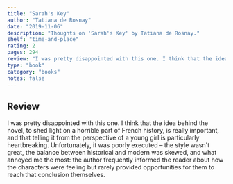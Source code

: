 ```yaml
---
title: "Sarah's Key"
author: "Tatiana de Rosnay"
date: "2019-11-06"
description: "Thoughts on 'Sarah's Key' by Tatiana de Rosnay."
shelf: "time-and-place"
rating: 2
pages: 294
review: "I was pretty disappointed with this one. I think that the idea behind the novel, to shed light on a horrible part of French history, is really important, and that telling it from the perspective of a young girl is particularly heartbreaking. Unfortunately, it was poorly executed – the style wasn't great, the balance between historical and modern was skewed, and what annoyed me the most: the author frequently informed the reader about how the characters were feeling but rarely provided opportunities for them to reach that conclusion themselves. "
type: "book"
category: "books"
notes: false
---
```


## Review

I was pretty disappointed with this one. I think that the idea behind the novel, to shed light on a horrible part of French history, is really important, and that telling it from the perspective of a young girl is particularly heartbreaking. Unfortunately, it was poorly executed – the style wasn't great, the balance between historical and modern was skewed, and what annoyed me the most: the author frequently informed the reader about how the characters were feeling but rarely provided opportunities for them to reach that conclusion themselves.

